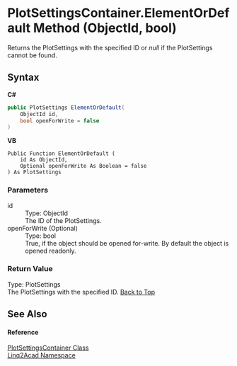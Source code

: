 # PlotSettingsContainer.ElementOrDefault Method (ObjectId, bool)
 

Returns the PlotSettings with the specified ID or <i>null</i> if the PlotSettings cannot be found.

## Syntax

**C#**<br />
``` C#
public PlotSettings ElementOrDefault(
	ObjectId id,
	bool openForWrite = false
)
```

**VB**<br />
``` VB
Public Function ElementOrDefault ( 
	id As ObjectId,
	Optional openForWrite As Boolean = false
) As PlotSettings
```


### Parameters
<dl><dt>id</dt><dd>Type: ObjectId<br />The ID of the PlotSettings.</dd><dt>openForWrite (Optional)</dt><dd>Type: bool<br />True, if the object should be opened for-write. By default the object is opened readonly.</dd></dl>

### Return Value
Type: PlotSettings<br />The PlotSettings with the specified ID.
<a href="#PlotSettingsContainerElementOrDefault-Method-ObjectId-bool">Back to Top</a>

## See Also


#### Reference
<a href="T_Linq2Acad_PlotSettingsContainer.md#PlotSettingsContainer-Class">PlotSettingsContainer Class</a><br /><a href="N_Linq2Acad.md#Linq2Acad-Namespace">Linq2Acad Namespace</a><br />
